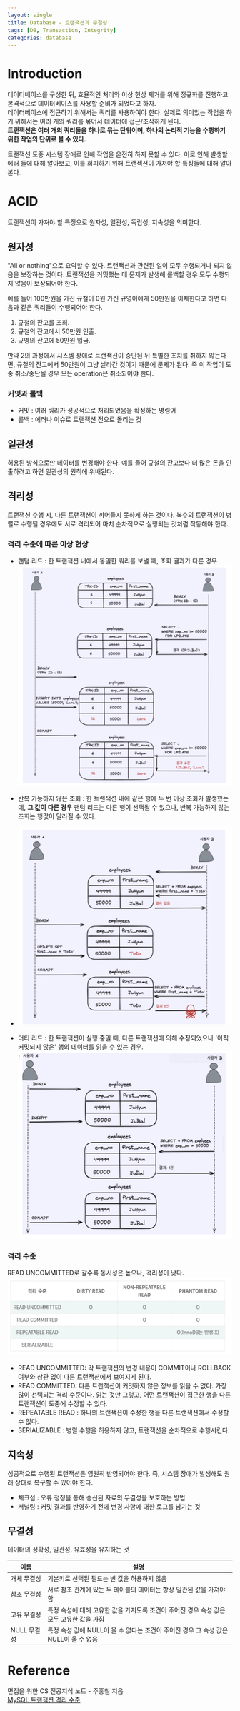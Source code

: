 ```yaml
---
layout: single
title: Database - 트랜잭션과 무결성
tags: [DB, Transaction, Integrity]
categories: database
---
```

# Introduction
데이터베이스를 구성한 뒤, 효율적인 처리와 이상 현상 제거를 위해 정규화를 진행하고 본격적으로 데이터베이스를 사용할 준비가 되었다고 하자.   
데이터베이스에 접근하기 위해서는 쿼리를 사용하여야 한다. 실제로 의미있는 작업을 하기 위해서는
여러 개의 쿼리를 묶어서 데이터에 접근/조작하게 된다.    
**트랜잭션은 여러 개의 쿼리들을 하나로 묶는 단위이며, 하나의 논리적 기능을 수행하기 위한 작업의 단위로 볼 수 있다.**

트랜잭션 도중 시스템 장애로 인해 작업을 온전히 하지 못할 수 있다. 이로 인해 발생할 에러 들에 대해 알아보고, 이를 회피하기 위해 트랜젝션이 가져야 할 특징들에 대해 알아본다.

# ACID
트랜잭션이 가져야 할 특징으로 원자성, 일관성, 독립성, 지속성을 의미한다.

## 원자성
"All or nothing"으로 요약할 수 있다. 트랜잭션과 관련된 일이 모두 수행되거나 되지 않음을 보장하는 것이다.
트랜잭션을 커밋했는 데 문제가 발생해 롤백할 경우 모두 수행되지 않음이 보장되어야 한다.

예를 들어 100만원을 가진 규철이 0원 가진 규영이에게 50만원을 이체한다고 하면 다음과 같은 쿼리들이 수행되어야 한다.
1. 규철의 잔고를 조회.
2. 규철의 잔고에서 50만원 인출.
3. 규영의 잔고에 50만원 입금.

만약 2의 과정에서 시스템 장애로 트랜잭션이 중단된 뒤 특별한 조치를 취하지 않는다면, 규철의 잔고에서 50만원이 그냥 날라간 것이기 때문에 문제가 된다.
즉 이 작업이 도중 취소/중단될 경우 모든 operation은 취소되어야 한다.


### 커밋과 롤백
- 커밋 : 여러 쿼리가 성공적으로 처리되었음을 확정하는 명령어
- 롤백 : 에러나 이슈로 트랜잭션 전으로 돌리는 것

## 일관성
허용된 방식으로만 데이터를 변경해야 한다. 예를 들어 규철의 잔고보다 더 많은 돈을 인출하려고 하면 일관성의 원칙에 위배된다.


## 격리성
트랜잭션 수행 시, 다른 트랜잭션이 끼어들지 못하게 하는 것이다.
복수의 트랜잭션이 병렬로 수행될 경우에도 서로 격리되어 마치 순차적으로 실행되는 것처럼 작동해야 한다.

### 격리 수준에 따른 이상 현상
- 팬텀 리드 : 한 트랜잭션 내에서 동일한 쿼리를 보낼 때, 조회 결과가 다른 경우    
![](./../../../assets/images/2022-09-03-database_transaction_images/1662228293334.png)     

- 반복 가능하지 않은 조회 : 한 트랜잭션 내에 같은 행에 두 번 이상 조회가 발생했는데, **그 값이 다른 경우**
팬텀 리드는 다른 행이 선택될 수 있으나, 반복 가능하지 않는 조회는 행값이 달라질 수 있다. 
- ![](./../../../assets/images/2022-09-03-database_transaction_images/1662228270005.png)    

- 더티 리드 : 한 트랜잭션이 실행 중일 때, 다른 트랜잭션에 의해 수정되었으나 '아직 커밋되지 않은' 행의 데이터를 읽을 수 있는 경우.    
![](./../../../assets/images/2022-09-03-database_transaction_images/1662228251483.png)   

### 격리 수준
READ UNCOMMITTED로 갈수록 동시성은 높으나, 격리성이 낮다.
![](./../../../assets/images/2022-09-03-database_transaction_images/1662228584357.png)

- READ UNCOMMITTED: 각 트랜잭션의 변경 내용이 COMMIT이나 ROLLBACK 여부와 상관 없이 다른 트랜잭션에서 보여지게 된다.
- READ COMMITTED: 다른 트랜잭션이 커밋하지 않은 정보를 읽을 수 없다. 가장 많이 선택되는 격리 수준이다. 읽는 것만 그렇고, 어떤 트랜잭션이 접근한 행을 다른 트랜잭션이 도중에 수정할 수 있다.
- REPEATABLE READ : 하나의 트랜잭션이 수정한 행을 다른 트랜잭션에서 수정할 수 없다.
- SERIALIZABLE  : 병렬 수행을 허용하지 않고, 트랜잭션을 순차적으로 수행시킨다.

## 지속성
성공적으로 수행된 트랜잭션은 영원히 반영되어야 한다. 즉, 시스템 장애가 발생해도 원래 상태로 복구할 수 있어야 한다.

- 체크섬 : 오류 정정을 통해 송신된 자료의 무결성을 보호하는 방법
- 저널링 : 커밋 결과를 반영하기 전에 변경 사항에 대한 로그를 남기는 것

## 무결성
데이터의 정확성, 일관성, 유효성을 유지하는 것

| 이름      | 설명   |
|---|---|
| 개체 무결성  | 기본키로 선택된 필드는 빈 값을 허용하지 않음                        |
| 참조 무결성  | 서로 참조 관계에 있는 두 테이블의 데이터는 항상 일관된 값을 가져야 함         | 
| 고유 무결성  | 특정 속성에 대해 고유한 값을 가지도록 조건이 주어진 경우 속성 값은 모두 고유한 값을 가짐 | 
| NULL 무결성 | 특정 속성 값에 NULL이 올 수 없다는 조건이 주어진 경우 그 속성 값은 NULL이 올 수 없음 | 

# Reference
면접을 위한 CS 전공지식 노트 - 주홍철 지음         
[MySQL 트랜잭션 격리 수준](https://steady-coding.tistory.com/562)